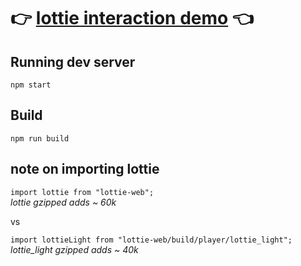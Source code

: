 # 👉 [lottie interaction demo](https://github.intuit.com/pages/sbg-prototypes/lottie-interaction-demo/) 👈

## Running dev server

```
npm start
```

## Build

```
npm run build
```

## note on importing lottie

```import lottie from "lottie-web";```  
*lottie gzipped adds ~ 60k* 

vs

```import lottieLight from "lottie-web/build/player/lottie_light";```   
*lottie_light gzipped adds ~ 40k* 
